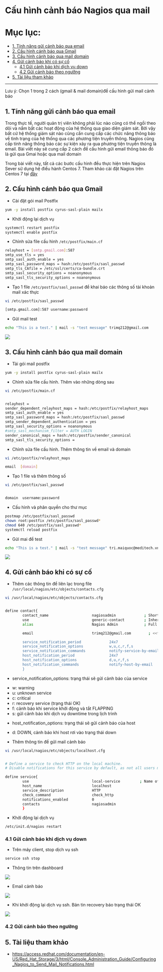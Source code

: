 # Cấu hình cảnh báo Nagios qua mail

# Mục lục:
- [1. Tính năng gửi cảnh báo qua email](#1)
- [2. Cấu hình cánh báo qua Gmail](#2)
- [3. Cấu hình cảnh báo qua mail domain](#3)
- [4. Gửi cảnh báo khi có sự cố](#4)
	- [4.1 Gửi cảnh báo khi dịch vụ down](#41)
	- [4.2 Gửi cảnh báo theo ngưỡng](#42)
- [5. Tài liệu tham khảo](#5)

----------------------------------------------

Lưu ý: Chọn 1 trong 2 cách (gmail & mail domain)để cấu hình gửi mail cảnh báo

<a name="1"></a>
## 1. Tính năng gửi cảnh báo qua email
Trong thực tế, người quản trị viên không phải lúc nào cũng có thể ngồi theo dõi và nắm bắt các hoạt động của hệ thống qua giao diện giám sát. Bởi vậy bất cứ hệ thống giám sát nào cũng cần cung cấp các chức năng thông báo về tình trạng của hệ thống qua các phương tiện truyền thông. Nagios cũng cấp tính năng thông báo các sự kiện xảy ra qua phương tiện truyền thông là email. Bài viết này sẽ cung cấp 2 cách để cấu hình gửi email thông báo đó là gửi qua Gmai hoặc qua mail domain

Trong bài viết này, tất cả các bước cấu hình đều thực hiện trên Nagios Sever sử dụng hệ điều hành Centos 7. Tham khảo cài đặt Nagios trên Centos 7 tại [đây](https://github.com/meditechopen/meditech-ghichep-nagios/blob/master/docs/thuchanh-nagios/1.Setup-CentOS-7.md)


<a name="2"></a>
## 2. Cấu hình cánh báo qua Gmail

- Cài đặt gói mail Postfix
```sh
yum -y install postfix cyrus-sasl-plain mailx
```

- Khởi động lại dịch vụ
```sh
systemctl restart postfix
systemctl enable postfix
```

- Chỉnh sửa file cấu hình `/etc/postfix/main.cf`
```sh
relayhost = [smtp.gmail.com]:587
smtp_use_tls = yes
smtp_sasl_auth_enable = yes
smtp_sasl_password_maps = hash:/etc/postfix/sasl_passwd
smtp_tls_CAfile = /etc/ssl/certs/ca-bundle.crt
smtp_sasl_security_options = noanonymous
smtp_sasl_tls_security_options = noanonymous
```

- Tạo 1 file `/etc/postfix/sasl_passwd` để khai báo các thông số tài khoản mail xác thực
```sh
vi /etc/postfix/sasl_passwd

[smtp.gmail.com]:587 username:password
```

- Gửi mail test 
```sh
echo "This is a test." | mail -s "test message" trimq212@gmail.com
```

<img src="http://i.imgur.com/tponCE8.png">


<a name="3"></a>
## 3. Cấu hình cảnh báo qua mail domain

- Tải gói mail postfix
```sh
yum -y install postfix cyrus-sasl-plain mailx
```

- Chỉnh sửa file cấu hình. Thêm vào những dòng sau
```sh
vi /etc/postfix/main.cf 


relayhost =
sender_dependent_relayhost_maps = hash:/etc/postfix/relayhost_maps
smtp_sasl_auth_enable = yes
smtp_sasl_password_maps = hash:/etc/postfix/sasl_passwd
smtp_sender_dependent_authentication = yes
smtp_sasl_security_options = noanonymous
#smtp_sasl_mechanism_filter = AUTH LOGIN
sender_canonical_maps = hash:/etc/postfix/sender_canonical
smtp_sasl_tls_security_options =
```

- Chỉnh sửa file cấu hình. Thêm thông tin về email và domain
```sh
vi /etc/postfix/relayhost_maps

email  [domain]
```

- Tạo 1 file và thêm thông số
```sh
vi /etc/postfix/sasl_passwd 


domain  username:password
```

- Cấu hình và phân quyền cho thư mục
```sh
postmap /etc/postfix/sasl_passwd
chown root:postfix /etc/postfix/sasl_passwd*
chmod 640 /etc/postfix/sasl_passwd*
systemctl reload postfix
```

- Gửi mai để test
```sh
echo "This is a test." | mail -s "test message" tri.maiquoc@meditech.vn
```

<img src="http://i.imgur.com/en1FOgO.png">


<a name="4"></a>
## 4. Gửi cảnh báo khi có sự cố

- Thêm các thông tin để liên lạc trong file `/usr/local/nagios/etc/objects/contacts.cfg`
```sh
vi /usr/local/nagios/etc/objects/contacts.cfg


define contact{
        contact_name                    nagiosadmin             ; Short name of user
        use                             generic-contact         ; Inherit default values from generic-contact template (defined above)
        alias                           Nagios Admin            ; Full name of user

        email                           trimq212@gmail.com        ; <<***** CHANGE THIS TO YOUR EMAIL ADDRESS ******

        service_notification_period             24x7
        service_notification_options            w,u,c,r,f,s
        service_notification_commands           notify-service-by-email
        host_notification_period                24x7
        host_notification_options               d,u,r,f,s
        host_notification_commands              notify-host-by-email
        }
```

- service_notification_options: trạng thái sẽ gửi cảnh báo của service
<ul>
<li>w: warning</li>
<li>u: unknown service</li>
<li>c: critical</li>
<li>r: recovery service (trạng thái OK)</li>
<li>f: cảnh báo khi service khởi động và tắt FLAPPING</li>
<li>s: gửi cảnh báo khi dịch vụ downtime trong lịch trình</li>
</ul>
	
- host_notification_options: trạng thái sẽ gửi cảnh báo của host 
<ul>
<li>d: DOWN, cảnh báo khi host rơi vào trạng thái down</li>
</ul>
	
- Thêm thông tin để gửi mail cảnh báo
```sh
vi /usr/local/nagios/etc/objects/localhost.cfg


# Define a service to check HTTP on the local machine.
# Disable notifications for this service by default, as not all users may have HTTP enabled.

define service{
        use                             local-service         ; Name of service template to use
        host_name                       localhost
        service_description             HTTP
        check_command                   check_http
        notifications_enabled           0
        contacts                        nagiosadmin
        }
```

- Khởi động lại dịch vụ
```sh
/etc/init.d/nagios restart
```



<a name="41"></a>
### 4.1 Gửi cảnh báo khi dịch vụ down

- Trên máy client, stop dịch vụ ssh

```sh
service ssh stop
```

- Thông tin trên dashboard

<img src="http://i.imgur.com/PiZI9vC.png">

- Email cảnh báo

<img src="http://i.imgur.com/fOF5odG.png">

- Khi khởi động lại dịch vụ ssh. Bản tin recovery báo trạng thái OK

<img src="http://i.imgur.com/lulFsEU.png">


### 4.2 Gửi cảnh báo theo ngưỡng

<a name="5"></a>
## 5. Tài liệu tham khảo

- https://access.redhat.com/documentation/en-US/Red_Hat_Storage/3/html/Console_Administration_Guide/Configuring_Nagios_to_Send_Mail_Notifications.html












